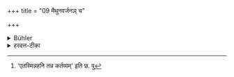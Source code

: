 +++
title = "09 मैथुनवर्जनञ् च"

+++

<details><summary>Bühler</summary>

9. And they shall avoid connubial intercourse.
</details>

<details><summary>हरदत्त-टीका</summary>

## सूत्रम्
मैथुनवर्जनं च ॥९॥  
### टिप्पनी
[^३]मैथुनवर्जनं चैतस्मिन्नहनि कर्तव्यम् ॥ ९ ॥  

[^३]: 'एतस्मिन्नहनि तन्न कर्तव्यम्' इति छ. पु
</details>
